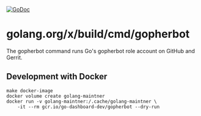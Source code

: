[![GoDoc](https://godoc.org/golang.org/x/build/cmd/gopherbot?status.svg)](https://godoc.org/golang.org/x/build/cmd/gopherbot)

# golang.org/x/build/cmd/gopherbot

The gopherbot command runs Go's gopherbot role account on GitHub and Gerrit.

## Development with Docker

```
make docker-image
docker volume create golang-maintner
docker run -v golang-maintner:/.cache/golang-maintner \
    -it --rm gcr.io/go-dashboard-dev/gopherbot --dry-run
```
